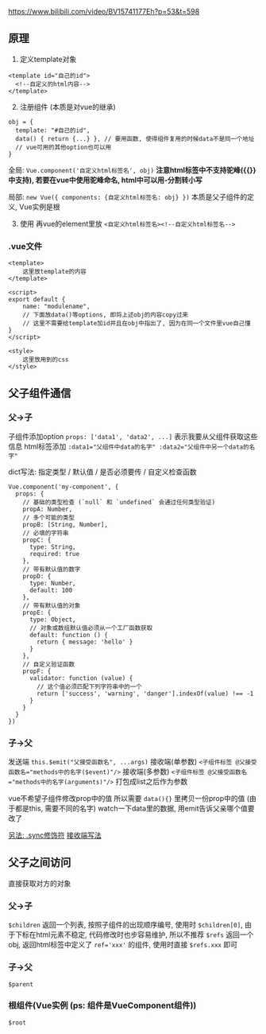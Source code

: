 https://www.bilibili.com/video/BV15741177Eh?p=53&t=598

## 原理
1. 定义template对象

```
<template id="自己的id">
  <!--自定义的html内容-->
</template>
```

2. 注册组件 (本质是对vue的继承)

```
obj = { 
  template: "#自己的id",
  data() { return {...} }, // 要用函数, 使得组件复用的时候data不是同一个地址
  // vue可用的其他option也可以用
}
```

全局: `Vue.component('自定义html标签名', obj)`  **注意html标签中不支持驼峰({{}}中支持), 若要在vue中使用驼峰命名, html中可以用-分割转小写**

局部: `new Vue({ components: {自定义html标签名: obj} })` 本质是父子组件的定义, Vue实例是根

3. 使用
再vue的element里放
`<自定义html标签名><!--自定义html标签名-->`

### .vue文件
```
<template>
    这里放template的内容
</template>

<script>
export default {
    name: "modulename",
    // 下面放data()等options, 即将上述obj的内容copy过来
    // 这里不需要给template加id并且在obj中指出了, 因为在同一个文件里vue自己懂
}
</script>

<style>
    这里放用到的css
</style>
```

## 父子组件通信
### 父->子

子组件添加option `props: ['data1', 'data2', ...]` 表示我要从父组件获取这些信息
html标签添加 `:data1="父组件中data的名字" :data2="父组件中另一个data的名字"`

dict写法: 指定类型 / 默认值 / 是否必须要传 / 自定义检查函数

```
Vue.component('my-component', {
  props: {
    // 基础的类型检查 (`null` 和 `undefined` 会通过任何类型验证)
    propA: Number,
    // 多个可能的类型
    propB: [String, Number],
    // 必填的字符串
    propC: {
      type: String,
      required: true
    },
    // 带有默认值的数字
    propD: {
      type: Number,
      default: 100
    },
    // 带有默认值的对象
    propE: {
      type: Object,
      // 对象或数组默认值必须从一个工厂函数获取
      default: function () {
        return { message: 'hello' }
      }
    },
    // 自定义验证函数
    propF: {
      validator: function (value) {
        // 这个值必须匹配下列字符串中的一个
        return ['success', 'warning', 'danger'].indexOf(value) !== -1
      }
    }
  }
})
```

### 子->父

发送端 `this.$emit("父接受函数名", ...args)`
接收端(单参数) `<子组件标签 @父接受函数名="methods中的名字($event)"/>`
接收端(多参数) `<子组件标签 @父接受函数名="methods中的名字(arguments)"/>` 打包成list之后作为参数

vue不希望子组件修改prop中的值
所以需要 `data(){}` 里拷贝一份prop中的值 (由于都是this, 需要不同的名字)
watch一下data里的数据, 用emit告诉父亲哪个值要改了

[另法: .sync修饰符](https://cn.vuejs.org/v2/guide/components-custom-events.html#sync-%E4%BF%AE%E9%A5%B0%E7%AC%A6)
[接收端写法](https://blog.csdn.net/qq_38543537/article/details/105238867)

## 父子之间访问
直接获取对方的对象

### 父->子
`$children` 返回一个列表, 按照子组件的出现顺序编号, 使用时 `$children[0]`, 由于下标在html元素不稳定, 代码修改时也步容易维护, 所以不推荐
`$refs` 返回一个obj,  返回html标签中定义了 `ref='xxx'` 的组件, 使用时直接 `$refs.xxx` 即可

### 子->父
`$parent` 

### 根组件(Vue实例 (ps: 组件是VueComponent组件))
`$root`